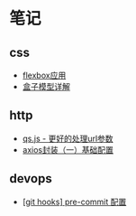 # 笔记

## css 
- [flexbox应用](https://github.com/some-code/notes/issues/2)
- [盒子模型详解](https://github.com/some-code/notes/issues/1)

## http
- [qs.js - 更好的处理url参数](https://github.com/some-code/notes/issues/3)
- [axios封装（一）基础配置](https://github.com/some-code/notes/issues/5)

## devops
- [[git hooks] pre-commit 配置](https://github.com/some-code/notes/issues/4)
